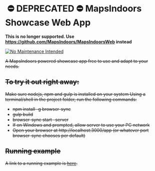 # ️️ ⛔ DEPRECATED ⛔ MapsIndoors Showcase Web App

**This is no longer supported. Use https://github.com/MapsIndoors/MapsIndoorsWeb instead**

[![No Maintenance Intended](http://unmaintained.tech/badge.svg)](http://unmaintained.tech/)

~~A MapsIndoors powered showcase app free to use and adapt to your needs.~~

## ~~To try it out right away:~~

~~Make sure nodejs, npm and gulp is installed on your system Using a terminal/shell in the project folder, run the following commands:~~

- ~~npm install -g browser-sync~~
- ~~gulp build~~
- ~~browser-sync start –server~~
- ~~If on Windows and prompted, allow server to use your PC network~~
- ~~Open your browser at http://localhost:3000/app (or whatever port browser-sync chooses per default)~~

## ~~Running example~~

~~A link to a running example is [here](https://demo.mapsindoors.com/demo/).~~
